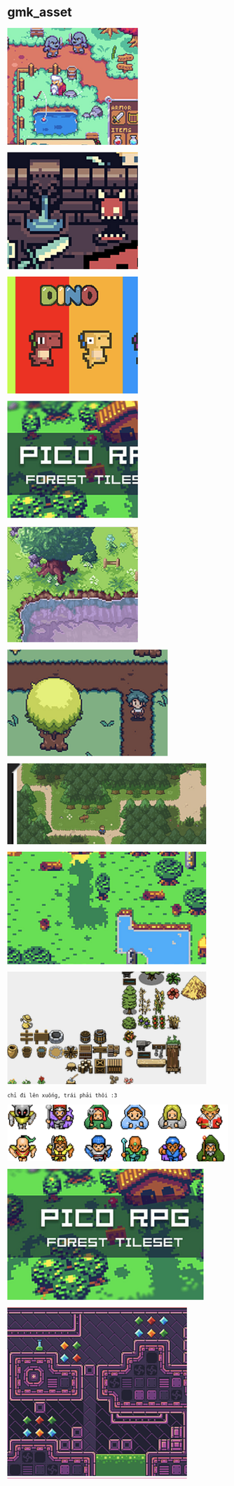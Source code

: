 # gmk_asset
[![rpg1](rpg1.png)](https://bakudas.itch.io/generic-rpg-pack)  

  
[![dungeon](dungeon.png)](https://0x72.itch.io/dungeontileset-ii)  

[![dino](dino.png)](https://arks.itch.io/dino-characters)  

[![pico](pico.png)](https://cluly.itch.io/pico-rpg-forest-tileset)  

[![field](field.png)](https://guttykreum.itch.io/field-of-green)  
 
 [![rpg](rpg2.png)](https://arktentrion.itch.io/pixel-rpg-asset-pack)  
 
 [![forest](forest.png)](https://elthen.itch.io/2d-pixel-art-forest-tileset)  
 
 [![pico2](pico2.png)](https://stonetrench.itch.io/another-pico-8-tileset)  
 
 [![multiple](mul.png)](https://delsin53.itch.io/pixel-tileset)  
 
 ```
 chỉ đi lên xuống, trái phải thôi :3
 ```  
 [![guardian](guardian.png)](http://blogoscoped.com/files/last-guardian-sprites.zip)  

[![pico](pico3.png)](https://cluly.itch.io/pico-rpg-forest-tileset)  

[![scifi](scifi.png)](https://rottingpixels.itch.io/sci-fi-tileset)  
